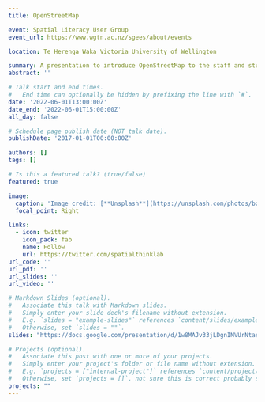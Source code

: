 ```yaml
---
title: OpenStreetMap

event: Spatial Literacy User Group
event_url: https://www.wgtn.ac.nz/sgees/about/events

location: Te Herenga Waka Victoria University of Wellington

summary: A presentation to introduce OpenStreetMap to the staff and students at the University
abstract: ''

# Talk start and end times.
#   End time can optionally be hidden by prefixing the line with `#`.
date: '2022-06-01T13:00:00Z'
date_end: '2022-06-01T15:00:00Z'
all_day: false

# Schedule page publish date (NOT talk date).
publishDate: '2017-01-01T00:00:00Z'

authors: []
tags: []

# Is this a featured talk? (true/false)
featured: true

image:
  caption: 'Image credit: [**Unsplash**](https://unsplash.com/photos/bzdhc5b3Bxs)'
  focal_point: Right

links:
  - icon: twitter
    icon_pack: fab
    name: Follow
    url: https://twitter.com/spatialthinklab
url_code: ''
url_pdf: ''
url_slides: ''
url_video: ''

# Markdown Slides (optional).
#   Associate this talk with Markdown slides.
#   Simply enter your slide deck's filename without extension.
#   E.g. `slides = "example-slides"` references `content/slides/example-slides.md`.
#   Otherwise, set `slides = ""`.
slides: "https://docs.google.com/presentation/d/1w8MAJv33jLDgnIMVUrNtas3au4sAP0y2hI5zIOKs_wE/edit?usp=sharing"

# Projects (optional).
#   Associate this post with one or more of your projects.
#   Simply enter your project's folder or file name without extension.
#   E.g. `projects = ["internal-project"]` references `content/project/deep-learning/index.md`.
#   Otherwise, set `projects = []`. not sure this is correct probably should be projects: ""
projects: ""
---
```



